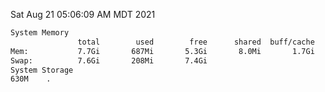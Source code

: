 Sat Aug 21 05:06:09 AM MDT 2021
```bash
System Memory
               total        used        free      shared  buff/cache   available
Mem:           7.7Gi       687Mi       5.3Gi       8.0Mi       1.7Gi       6.7Gi
Swap:          7.6Gi       208Mi       7.4Gi
System Storage
630M	.
```
